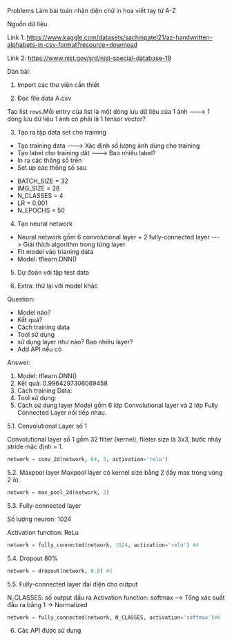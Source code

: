 Problems
Làm bài toán nhận diện chữ in hoa viết tay từ A-Z

Nguồn dữ liệu

Link 1: https://www.kaggle.com/datasets/sachinpatel21/az-handwritten-alphabets-in-csv-format?resource=download

Link 2: https://www.nist.gov/srd/nist-special-database-19


Dàn bài:

1. Import các thư viện cần thiết

2. Đọc file data A.csv

Tạo list `rows`.Mỗi entry của list là một dòng lưu dữ liệu của 1 ảnh --->  1 dòng lưu dữ liệu 1 ảnh có phải là 1 tensor vector?

3. Tạo ra tập data set cho training

- Tạo training data ---> Xác định số lượng ảnh dùng cho training
- Tạo label cho training dât ---> Bao nhiêu label? 
- In ra các thông số trên
- Set up các thông số sau

* BATCH_SIZE = 32
* IMG_SIZE = 28
* N_CLASSES = 4
* LR = 0.001
* N_EPOCHS = 50

4. Tạo neural network
- Neural network gồm 6 convolutional layer + 2 fully-connected layer ---> Giải thích algorithm trong từng layer
- Fit model vào trianing data
- Model: tflearn.DNN()

5. Dự đoán với tập test data

6. Extra: thử lại với model khác




Question:
* Model nào?
* Kết quả?
* Cách training data
* Tool sử dụng
* sử dụng layer như nào? Bao nhiêu layer?
* Add API nếu có



Answer:

1. Model: tflearn.DNN()
2. Kết quả: 0.9964297306069458
3. Cách training Data: 
4. Tool sử dụng:
5. Cách sử dụng layer
Model gồm 6 lớp Convolutional layer và 2 lớp Fully Connected Layer nối tiếp nhau.

5.1. Convolutional Layer số 1

Convolutional layer số 1 gồm 32 filter (kernel), fileter size là 3x3, bước nhảy stride mặc định = 1.
``` py
network = conv_2d(network, 64, 3, activation='relu')
```



5.2. Maxpool layer
Maxpool layer có kernel size bằng 2 (lấy max trong vòng 2 ô).


``` py
network = max_pool_2d(network, 2)
```


5.3. Fully-connected layer

Số lượng neuron: 1024

Activation function: ReLu

```py
network = fully_connected(network, 1024, activation='relu') #4
```

5.4. Dropout 80%
```py
network = dropout(network, 0.8) #5
```

5.5. Fully-connected layer đại diện cho output

N_CLASSES: số output đầu ra
Activation function: softmax --> Tổng xác suất đầu ra bằng 1 -> Normalized

```py
network = fully_connected(network, N_CLASSES, activation='softmax')#6
```

6. Các API được sử dụng